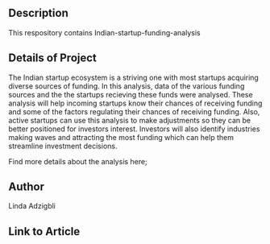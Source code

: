 ## Description
 This respository contains Indian-startup-funding-analysis
 
## Details of Project
The Indian startup ecosystem is a striving one with most startups acquiring diverse sources of funding. In this analysis, data of the various funding sources and the the startups recieving these funds were analysed. These analysis will help incoming startups know their chances of receiving funding and some of the factors regulating their chances of receiving funding. Also, active startups can use this analysis to make adjustments so they can be better positioned for investors interest. Investors will also identify industries making waves and attracting the most funding which can help them streamline investment decisions.

Find more details about the analysis here;

## Author 
Linda Adzigbli

## Link to Article 
